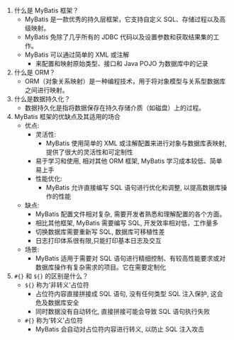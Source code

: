 1. 什么是 MyBatis 框架？
	- MyBatis 是一款优秀的持久层框架，它支持自定义 SQL、存储过程以及高级映射。
	- MyBatis 免除了几乎所有的 JDBC 代码以及设置参数和获取结果集的工作。
	- MyBatis 可以通过简单的 XML 或注解
		- 来配置和映射原始类型、接口和 Java POJO 为数据库中的记录 
2. 什么是 ORM？
	- ORM（对象关系映射）是一种编程技术，用于将对象模型与关系型数据库之间进行映射。
3. 什么是数据持久化？
	- 数据持久化是指将数据保存在持久存储介质（如磁盘）上的过程。
4.  MyBatis 框架的优缺点及其适用的场合
	- 优点: 
		- 灵活性: 
			- MyBatis 使用简单的 XML 或注解配置来进行对象与数据库表映射, 提供了很大的灵活性和可定制性
		- 易于学习和使用, 相对其他 ORM 框架, MyBatis 学习成本较低、简单易上手
		- 性能优化:
			- MyBatis 允许直接编写 SQL 语句进行优化和调整, 以提高数据库操作的性能
	- 缺点:
		- MyBatis 配置文件相对复杂, 需要开发者熟悉和理解配置的各个方面。
		- 相比其他框架, MyBatis 需要编写 SQL, 开发效率相对低，工作量多 
		- 切换数据库需要重新写 SQL, 数据库可移植性差
		- 日志打印体系很有限,只能打印基本日志及交互
	- 场景: 
		- MyBatis 适用于需要对 SQL 语句进行精细控制、有较高性能要求或对数据库操作有复杂需求的项目。它在需要定制化
5. `#{}` 和 `${}` 的区别是什么？ 
	- `${}` 称为‘非转义’占位符
		- 占位符内容直接拼接成 SQL 语句, 没有任何类型 SQL 注入保护, 这会危及数据库安全
		- 同时数据没有自动转化, 直接拼接可能会导致 SQL 语句执行失败
	- `#{}` 称为‘转义’占位符
		- MyBatis 会自动对占位符内容进行转义, 以防止 SQL 注入攻击